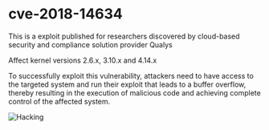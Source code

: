 # cve-2018-14634

This is a exploit published for researchers discovered by cloud-based security and compliance solution provider Qualys

Affect kernel versions 2.6.x, 3.10.x and 4.14.x 


To successfully exploit this vulnerability, attackers need to have access to the targeted system and run their exploit that leads to a buffer overflow, thereby resulting in the execution of malicious code and achieving complete control of the  affected system.

![Hacking](https://1.bp.blogspot.com/-IKi4LOCQyR4/W6t0omLAumI/AAAAAAAAyOQ/onBC9CZ9k2gWADoi8zgEV_oFwkmu3n-tACLcBGAs/s728-e100/linux-kernel-privilege-vulnerability-exploit.png)
